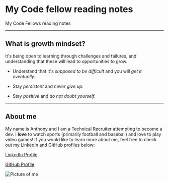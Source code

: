 # My Code fellow reading notes

My Code Fellows reading notes

***

## **What is growth mindset?** 

It's being open to learning through challenges and failures, and understanding that these will lead to opportunities to grow.

- Understand that it's *supposed to be difficult* and you will *get it eventually*.

- Stay *persistent* and *never give up*.

- Stay *positive* and *do not doubt yourself*.

***

## **About me**

My name is Anthony and I am a Technical Recruiter attempting to become a dev. I **love** to watch sports (primarily football and baseball) and love to play video games! If you would like to learn more about me, feel free to check out my LinkedIn and GitHub profiles below:

[LinkedIn Profile](https://www.linkedin.com/in/anthony-blanton-829021a4/)

[GitHub Profile](https://github.com/AnthonyBytes)

![Picture of me](https://media.licdn.com/dms/image/D5603AQEAqds-l9Npmg/profile-displayphoto-shrink_800_800/0/1676083007063?e=2147483647&v=beta&t=7lJuUi9xQa4KptlTZT0Sdns1E_H12e-Dv6eU_9OjzF4)
